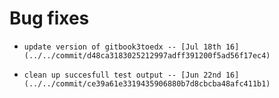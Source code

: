 
# Bug fixes

-     update version of gitbook3toedx -- [Jul 18th 16](../../commit/d48ca3183025212997adff391200f5ad56f17ec4)
-     clean up succesfull test output -- [Jun 22nd 16](../../commit/ce39a61e3319435906880b7d8cbcba48afc411b1)
